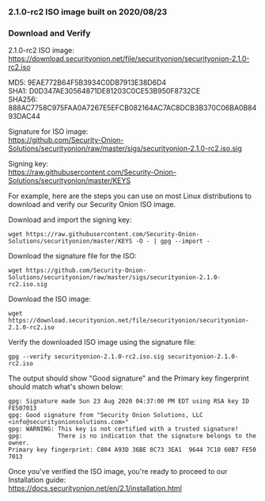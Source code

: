 ### 2.1.0-rc2 ISO image built on 2020/08/23

### Download and Verify

2.1.0-rc2 ISO image:  
https://download.securityonion.net/file/securityonion/securityonion-2.1.0-rc2.iso

MD5: 9EAE772B64F5B3934C0DB7913E38D6D4  
SHA1: D0D347AE30564871DE81203C0CE53B950F8732CE  
SHA256: 888AC7758C975FAA0A7267E5EFCB082164AC7AC8DCB3B370C06BA0B8493DAC44  

Signature for ISO image:  
https://github.com/Security-Onion-Solutions/securityonion/raw/master/sigs/securityonion-2.1.0-rc2.iso.sig

Signing key:  
https://raw.githubusercontent.com/Security-Onion-Solutions/securityonion/master/KEYS  

For example, here are the steps you can use on most Linux distributions to download and verify our Security Onion ISO image.

Download and import the signing key:  
```
wget https://raw.githubusercontent.com/Security-Onion-Solutions/securityonion/master/KEYS -O - | gpg --import -  
```

Download the signature file for the ISO:  
```
wget https://github.com/Security-Onion-Solutions/securityonion/raw/master/sigs/securityonion-2.1.0-rc2.iso.sig
```

Download the ISO image:  
```
wget https://download.securityonion.net/file/securityonion/securityonion-2.1.0-rc2.iso
```

Verify the downloaded ISO image using the signature file:  
```
gpg --verify securityonion-2.1.0-rc2.iso.sig securityonion-2.1.0-rc2.iso
```

The output should show "Good signature" and the Primary key fingerprint should match what's shown below:
```
gpg: Signature made Sun 23 Aug 2020 04:37:00 PM EDT using RSA key ID FE507013
gpg: Good signature from "Security Onion Solutions, LLC <info@securityonionsolutions.com>"
gpg: WARNING: This key is not certified with a trusted signature!
gpg:          There is no indication that the signature belongs to the owner.
Primary key fingerprint: C804 A93D 36BE 0C73 3EA1  9644 7C10 60B7 FE50 7013
```

Once you've verified the ISO image, you're ready to proceed to our Installation guide:  
https://docs.securityonion.net/en/2.1/installation.html
